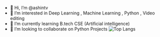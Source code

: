 - 👋 Hi, I’m @ashintv
- 👀 I’m interested in Deep Learning , Machine Learning , Python , Video editing
- 🌱 I’m currently learning B.tech CSE (Artificial intelligence)
- 💞️ I’m looking to collaborate on Python Projects
![Top Langs](https://github-readme-stats.vercel.app/api/top-langs/?username=ashintv&layout=compact&theme=default)
